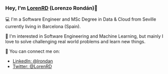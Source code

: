 ### Hey, I'm [LorenRD](https://twitter.com/LorenRD) (Lorenzo Rondán)👋
💻 I'm a Software Engineer and MSc Degree in Data & Cloud from Seville currently living in Barcelona (Spain).

🤖 I'm interested in Software Engineering and Machine Learning, but mainly I love to solve challenging real world problems and learn new things.

💬 You can connect me on:
- [LinkedIn: @lrondan](https://www.linkedin.com/in/lrondan/)
- [Twitter: @LorenRD](https://twitter.com/LorenRD)

<!--
**LorenRd/LorenRd** is a ✨ _special_ ✨ repository because its `README.md` (this file) appears on your GitHub profile.

Here are some ideas to get you started:

- 🔭 I’m currently working on ...
- 🌱 I’m currently learning ...
- 👯 I’m looking to collaborate on ...
- 🤔 I’m looking for help with ...
- 💬 Ask me about ...
- 📫 How to reach me: ...
- 😄 Pronouns: ...
- ⚡ Fun fact: ...
-->
